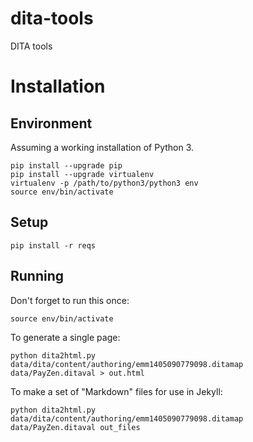 # dita-tools
DITA tools

# Installation

## Environment

Assuming a working installation of Python 3.
```
pip install --upgrade pip
pip install --upgrade virtualenv
virtualenv -p /path/to/python3/python3 env
source env/bin/activate
```

## Setup

```
pip install -r reqs
```

## Running
Don't forget to run this once:
```
source env/bin/activate
```

To generate a single page:
```
python dita2html.py data/dita/content/authoring/emm1405090779098.ditamap data/PayZen.ditaval > out.html
```

To make a set of "Markdown" files for use in Jekyll:
```
python dita2html.py data/dita/content/authoring/emm1405090779098.ditamap data/PayZen.ditaval out_files
```
